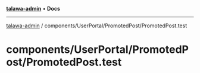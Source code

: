 [**talawa-admin**](../../../../README.md) • **Docs**

***

[talawa-admin](../../../../modules.md) / components/UserPortal/PromotedPost/PromotedPost.test

# components/UserPortal/PromotedPost/PromotedPost.test
